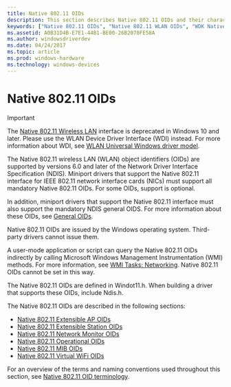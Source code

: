 ```yaml
---
title: Native 802.11 OIDs
description: This section describes Native 802.11 OIDs and their characteristics.
keywords: ["Native 802.11 OIDs", "Native 802.11 WLAN OIDs", "WDK Native 802.11 IDs", "Native 802.11 object identifiers"]
ms.assetid: A0B31D4B-E7E1-44B1-BE00-26B2070FE58A
ms.author: windowsdriverdev
ms.date: 04/24/2017
ms.topic: article
ms.prod: windows-hardware
ms.technology: windows-devices
---
```


# Native 802.11 OIDs

>[!IMPORTANT]
> The [Native 802.11 Wireless LAN](native-802-11-wireless-lan4.md) interface is deprecated in Windows 10 and later. Please use the WLAN Device Driver Interface (WDI) instead. For more information about WDI, see [WLAN Universal Windows driver model](wifi-universal-driver-model.md).

The Native 802.11 wireless LAN (WLAN) object identifiers (OIDs) are supported by versions 6.0 and later of the Network Driver Interface Specification (NDIS). Miniport drivers that support the Native 802.11 interface for IEEE 802.11 network interface cards (NICs) must support all mandatory Native 802.11 OIDs. For some OIDs, support is optional.

In addition, miniport drivers that support the Native 802.11 interface must also support the mandatory NDIS general OIDS. For more information about these OIDs, see [General OIDs](https://msdn.microsoft.com/library/windows/hardware/ff552468).

Native 802.11 OIDs are issued by the Windows operating system. Third-party drivers cannot issue them.

A user-mode application or script can query the Native 802.11 OIDs indirectly by calling Microsoft Windows Management Instrumentation (WMI) methods. For more information, see [WMI Tasks: Networking](http://msdn.microsoft.com/library/windows/desktop/aa394595). Native 802.11 OIDs cannot be set in this way.

The Native 802.11 OIDs are defined in Windot11.h. When building a driver that supports these OIDs, include Ndis.h.

The Native 802.11 OIDs are described in the following sections:

- [Native 802.11 Extensible AP OIDs](native-802-11-extensible-ap-oids.md)
- [Native 802.11 Extensible Station OIDs](native-802-11-extensible-station-oids.md)
- [Native 802.11 Network Monitor OIDs](native-802-11-network-monitor-oids.md)
- [Native 802.11 Operational OIDs](native-802-11-operational-oids.md)
- [Native 802.11 MIB OIDs](native-802-11-mib-oids.md)
- [Native 802.11 Virtual WiFi OIDs](native-802-11-virtual-wifi-oids.md)

For an overview of the terms and naming conventions used throughout this section, see [Native 802.11 OID terminology](native-802-11-oid-terminology.md).


